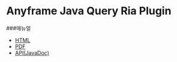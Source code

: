 Anyframe Java Query Ria Plugin
====

###매뉴얼
* [HTML](http://dev.anyframejava.org/docs/anyframe/plugin/optional/query-ria/1.6.0/reference/htmlsingle/query-ria.html)
* [PDF](http://dev.anyframejava.org/docs/anyframe/plugin/optional/query-ria/1.6.0/reference/pdf/query-ria-1.6.0.pdf)
* [API(JavaDoc)](http://dev.anyframejava.org/docs/anyframe/plugin/optional/query-ria/1.6.0/javadoc/index.html)


